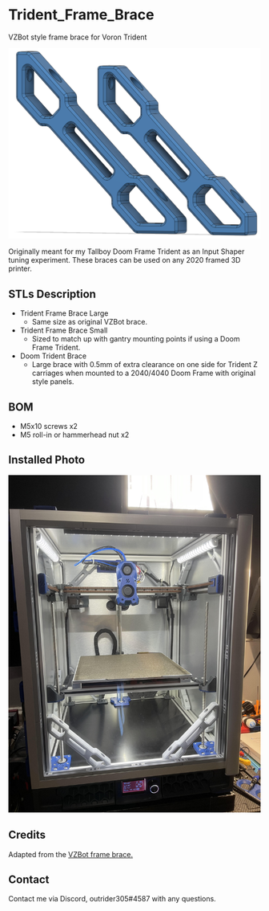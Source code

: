 # Trident_Frame_Brace
VZBot style frame brace for Voron Trident

<img src="Images/Trident_Frame_Brace.png" width="700">

Originally meant for my Tallboy Doom Frame Trident as an Input Shaper tuning experiment. These braces can be used on any 2020 framed 3D printer.

## STLs Description

- Trident Frame Brace Large
	- Same size as original VZBot brace.
- Trident Frame Brace Small
	- Sized to match up with gantry mounting points if using a Doom Frame Trident.
- Doom Trident Brace
	- Large brace with 0.5mm of extra clearance on one side for Trident Z carriages when mounted to a 2040/4040 Doom Frame with original style panels. 
	
## BOM

- M5x10 screws x2
- M5 roll-in or hammerhead nut x2

## Installed Photo

<img src="Images/Frame_Brace_Installed.jpg" width="700">

## Credits

Adapted from the <a href="https://github.com/VzBoT3D/VzBoT-Vz330/tree/master/Assemblies%20BOM%20and%20STL/Frame"> VZBot frame brace. </a> 

## Contact

Contact me via Discord, outrider305#4587 with any questions.
